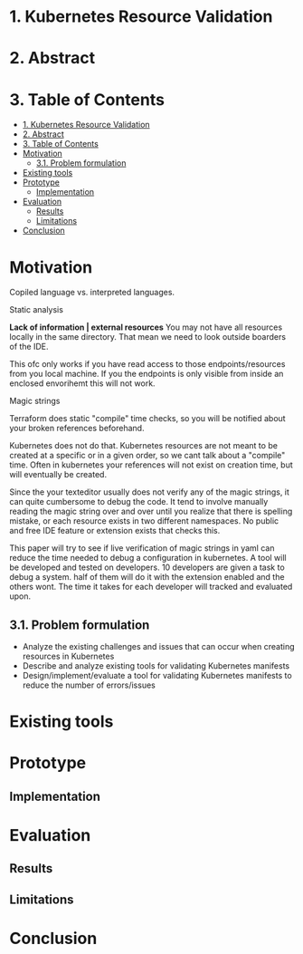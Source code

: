 # 1. Kubernetes Resource Validation


# 2. Abstract

# 3. Table of Contents
- [1. Kubernetes Resource Validation](#1-kubernetes-resource-validation)
- [2. Abstract](#2-abstract)
- [3. Table of Contents](#3-table-of-contents)
- [Motivation](#motivation)
  - [3.1. Problem formulation](#31-problem-formulation)
- [Existing tools](#existing-tools)
- [Prototype](#prototype)
  - [Implementation](#implementation)
- [Evaluation](#evaluation)
  - [Results](#results)
  - [Limitations](#limitations)
- [Conclusion](#conclusion)

# Motivation

Copiled language vs. interpreted languages. 

Static analysis

**Lack of information | external resources**
You may not have all resources locally in the same directory.
That mean we need to look outside boarders of the IDE.

This ofc only works if you have read access to those endpoints/resources from you local machine. If you the endpoints is only visible from inside an enclosed envorihemt this will not work.

Magic strings

Terraform does static "compile" time checks, so you will be notified about your broken references beforehand. 

Kubernetes does not do that. Kubernetes resources are not meant to be created at a specific or in a given order, so we cant talk about a "compile" time. Often in kubernetes your references will not exist on creation time, but will eventually be created.



Since the your texteditor usually does not verify any of the magic strings, it can quite cumbersome to debug the code. It tend to involve manually reading the magic string over and over until you realize that there is spelling mistake, or each resource exists in two different namespaces. No public and free IDE feature or extension exists that checks this. 


This paper will try to see if live verification of magic strings in yaml can reduce the time needed to debug a configuration in kubernetes. A tool will be developed and tested on developers. 10 developers are given a task to debug a system. half of them will do it with the extension enabled and the others wont. The time it takes for each developer will tracked and evaluated upon. 




## 3.1. Problem formulation
	
- Analyze the existing challenges and issues that can occur when creating resources in Kubernetes
- Describe and analyze existing tools for validating Kubernetes manifests
- Design/implement/evaluate a tool for validating Kubernetes manifests to reduce the number of errors/issues

# Existing tools


# Prototype

## Implementation

# Evaluation

## Results

## Limitations

# Conclusion